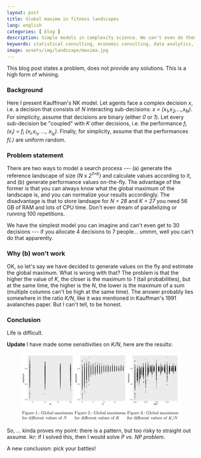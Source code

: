 ```yaml
---
layout: post
title: Global maxima in fitness landscapes
lang: english
categories: [ blog ]
description: Simple models in complexity science. We can't even do them. 
keywords: statistical consulting, economic consulting, data analytics, econometrics
image: assets/img/landscape/maxima.jpg
---
```


This blog post states a problem, does not provide any solutions. This is a high form of whining.

### Background

Here I present Kauffman's NK model. Let agents face a complex decision _x_, i.e. a decision that consists of _N_ interacting sub-decisions: _x = (x<sub>1</sub>,x<sub>2</sub>,...,x<sub>N</sub>)_. For simplicity, assume that decisions are binary (either _0_ or _1_). Let every sub-decision be "coupled" with _K_ other decisions, i.e. the performance _f<sub>i</sub> (x<sub>i</sub>) = f<sub>i</sub> (x<sub>i</sub>,x<sub>i<sub>1</sub></sub>, ..., x<sub>i<sub>K</sub></sub>)_. Finally, for simplicity, assume that the performances _f(.)_ are uniform random.

### Problem statement
There are two ways to model a search process --- (a) generate the reference landscape of size _(N_ x _2<sup>1+K</sup>)_ and calculate values according to it, and (b) generate performance values on-the-fly. The advantage of the former is that you can always know what the global maximum of the landscape is, and you can normalize your results accordingly. The disadvantage is that to store landsape for _N = 28_ and _K = 27_ you need 56 GB of RAM and lots of CPU time. Don't even dream of parallelizing or running 100 repetitions.

We have the simplest model you can imagine and can't even get to 30 decisions --- if you allocate 4 decisions to 7 people... ummm, well you can't do that apparently.

### Why (b) won't work
OK, so let's say we have decided to generate values on the fly and estimate the global maximum. What is wrong with that? The problem is that the higher the value of _K_, the closer is the maximum to _1_ (tail probabilities), but at the same time, the higher is the _N_, the lower is the maximum of a sum (multiple columns can't be high at the same time). The answer probably lies somewhere in the ratio _K/N_, like it was mentioned in Kauffman's 1991 avalanches paper. But I can't tell, to be honest.

### Conclusion
Life is difficult. 

**Update** I have made some sensitivities on _K/N_, here are the results:

<figure class="text-center">
<img class="w-100" src="/assets/img/landscape/globalmax.png"/>
</figure>

So, ... kinda proves my point: there is a pattern, but too risky to straight out assume. ikr: if I solved this, then I would solve _P vs. NP problem_.

A new conclusion: pick your battles!

